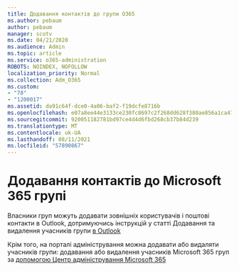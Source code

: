 ```yaml
---
title: Додавання контактів до групи O365
ms.author: pebaum
author: pebaum
manager: scotv
ms.date: 04/21/2020
ms.audience: Admin
ms.topic: article
ms.service: o365-administration
ROBOTS: NOINDEX, NOFOLLOW
localization_priority: Normal
ms.collection: Adm_O365
ms.custom:
- "78"
- "1200017"
ms.assetid: da91c64f-dce0-4a06-baf2-f19dcfe8716b
ms.openlocfilehash: e07a8ee44e3133ce230fc8697c2f268dd628f380ae856a1ca479d6da7bde7e4b
ms.sourcegitcommit: 920051182781bd97ce4d4d6fbd268cb37b84d239
ms.translationtype: MT
ms.contentlocale: uk-UA
ms.lasthandoff: 08/11/2021
ms.locfileid: "57890867"
---
```

# <a name="add-contacts-to-a-microsoft-365-group"></a>Додавання контактів до Microsoft 365 групі

Власники груп можуть додавати зовнішніх користувачів і поштові контакти в Outlook, дотримуючись інструкцій у статті Додавання та видалення учасників групи [в Outlook](https://support.office.com/article/3b650f4a-5c9b-4f94-a1bb-0cca4b1091de?wt.mc_id=add_contacts_group.aspx)
  
Крім того, на порталі адміністрування можна додавати або видаляти учасників групи: додавання або видалення учасників Microsoft 365 груп за [допомогою Центр адміністрування Microsoft 365](https://docs.microsoft.com/microsoft-365/admin/create-groups/add-or-remove-members-from-groups)